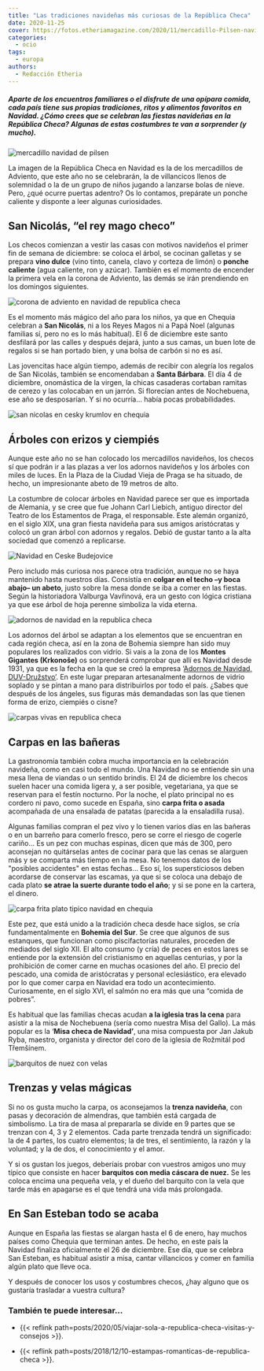 ```yaml
---
title: "Las tradiciones navideñas más curiosas de la República Checa"
date: 2020-11-25
cover: https://fotos.etheriamagazine.com/2020/11/mercadillo-Pilsen-navidad.jpg
categories: 
  - ocio
tags: 
  - europa
authors: 
  - Redacción Etheria
---
```


##### Aparte de los encuentros familiares o el disfrute de una opípara comida, cada país tiene sus propias tradiciones, ritos y alimentos favoritos en Navidad. ¿Cómo crees que se celebran las fiestas navideñas en la República Checa? Algunas de estas costumbres te van a sorprender (y mucho).

![mercadillo navidad de pilsen](https://fotos.etheriamagazine.com/2020/11/mercadillo-Pilsen-navidad.jpg "Mercadillo de Pilsen. © Shutterstock")

La imagen de la República Checa en Navidad es la de los mercadillos de Adviento, que 
este año no se celebrarán, la de villancicos llenos de solemnidad o la de un grupo de 
niños jugando a lanzarse bolas de nieve. Pero, ¿qué ocurre puertas adentro? Os lo 
contamos, prepárate un ponche caliente y disponte a leer algunas curiosidades. 

## San Nicolás, “el rey mago checo”

Los checos comienzan a vestir las casas con motivos navideños el primer fin de semana de 
diciembre: se coloca el árbol, se cocinan galletas y se prepara **vino dulce** (vino 
tinto, canela, clavo y corteza de limón) o **ponche caliente** (agua caliente, ron y 
azúcar). También es el momento de encender la primera vela en la corona de Adviento, las 
demás se irán prendiendo en los domingos siguientes. 

![corona de adviento en navidad de republica checa](https://fotos.etheriamagazine.com/2020/11/corona-adviento.jpg "Corona de Adviento, muy tradicional en Chequia. © Shutterstock")

Es el momento más mágico del año para los niños, ya que en Chequia celebran a **San 
Nicolás**, ni a los Reyes Magos ni a Papá Noel (algunas familias sí, pero no es lo más 
habitual). El 6 de diciembre este santo desfilará por las calles y después dejará, junto 
a sus camas, un buen lote de regalos si se han portado bien, y una bolsa de carbón si no 
es así. 

Las jovencitas hace algún tiempo, además de recibir con alegría los regalos de San 
Nicolás, también se encomendaban a **Santa Bárbara**. El día 4 de diciembre, onomástica 
de la virgen, la chicas casaderas cortaban ramitas de cerezo y las colocaban en un 
jarrón. Si florecían antes de Nochebuena, ese año se desposarían. Y si no ocurría... 
había pocas probabilidades. 

![san nicolas en cesky krumlov en chequia](https://fotos.etheriamagazine.com/2020/11/San-Nicolas-cesky-krumlov.jpg "San Nicolás paseando por las calles de © Cesky Krumlov.")

## Árboles con erizos y ciempiés

Aunque este año no se han colocado los mercadillos navideños, los checos sí que podrán 
ir a las plazas a ver los adornos navideños y los árboles con miles de luces. En la 
Plaza de la Ciudad Vieja de Praga se ha situado, de hecho, un impresionante abeto de 19 
metros de alto. 

La costumbre de colocar árboles en Navidad parece ser que es importada de Alemania, y se 
cree que fue Johann Carl Liebich, antiguo director del Teatro de los Estamentos de 
Praga, el responsable. Este alemán organizó, en el siglo XIX, una gran fiesta navideña 
para sus amigos aristócratas y colocó un gran árbol con adornos y regalos. Debió de 
gustar tanto a la alta sociedad que comenzó a replicarse. 

![Navidad en Ceske Budejovice](https://fotos.etheriamagazine.com/2020/11/arbol-navidad-Ceske-Budejovice.jpg "Navidad en Ceske Budejovice. © Good Agency")

Pero includo más curiosa nos parece otra tradición, aunque no se haya mantenido hasta 
nuestros días. Consistía en **colgar en el techo –y boca abajo– un abeto**, justo sobre 
la mesa donde se iba a comer en las fiestas. Según la historiadora Valburga Vavřinová, 
era un gesto con lógica cristiana ya que ese árbol de hoja perenne simboliza la vida 
eterna. 

![adornos de navidad en la republica checa](https://fotos.etheriamagazine.com/2020/11/chequia-adornos-navidad.jpg "Adornos navideños en Chequia. © ZuzanaReifova/ JCCCR")

Los adornos del árbol se adaptan a los elementos que se encuentran en cada región checa, 
así en la zona de Bohemia siempre han sido muy populares los realizados con vidrio. Si 
vais a la zona de los **Montes Gigantes (Krkonoše)** os sorprenderá comprobar que allí 
es Navidad desde 1931, ya que es la fecha en la que se creó la empresa ‘[Adornos de 
Navidad, DUV-Družstvo’](https://www.vanocniozdoby.cz/). En este lugar preparan 
artesanalmente adornos de vidrio soplado y se pintan a mano para distribuirlos por todo 
el país. ¿Sabes que después de los ángeles, sus figuras más demandadas son las que 
tienen forma de erizo, ciempiés o cisne? 

![carpas vivas en republica checa](https://fotos.etheriamagazine.com/2020/11/carpas-republica-checa.jpg "Es habitual comprar las carpas vivas unos días antes de la cena navideña. © Shutterstock")

## Carpas en las bañeras

La gastronomía también cobra mucha importancia en la celebración navideña, como en casi 
todo el mundo. Una Navidad no se entiende sin una mesa llena de viandas o un sentido 
brindis. El 24 de diciembre los checos suelen hacer una comida ligera y, a ser posible, 
vegetariana, ya que se reservan para el festín nocturno. Por la noche, el plato 
principal no es cordero ni pavo, como sucede en España, sino **carpa frita o asada** 
acompañada de una ensalada de patatas (parecida a la ensaladilla rusa). 

Algunas familias compran el pez vivo y lo tienen varios días en las bañeras o en un 
barreño para comerlo fresco, pero se corre el riesgo de cogerle cariño... Es un pez con 
muchas espinas, dicen que más de 300, pero aconsejan no quitárselas antes de cocinar 
para que las cenas se alarguen más y se comparta más tiempo en la mesa. No tenemos datos 
de los "posibles accidentes" en estas fechas... Eso sí, los supersticiosos deben 
acordarse de conservar las escamas, ya que si se coloca una debajo de cada plato **se 
atrae la suerte durante todo el año**; y si se pone en la cartera, el dinero. 

![carpa frita plato tipico navidad en chequia](https://fotos.etheriamagazine.com/2020/11/carpa-navidad-republica-checa.jpg "La carpa frita es un plato típico para Nochebuena. © Czech Specials")

Este pez, que está unido a la tradición checa desde hace siglos, se cría 
fundamentalmente en **Bohemia del Sur**. Se cree que algunos de sus estanques, que 
funcionan como piscifactorías naturales, proceden de mediados del siglo XII. El alto 
consumo (y cría) de peces en estos lares se entiende por la extensión del cristianismo 
en aquellas centurias, y por la prohibición de comer carne en muchas ocasiones del año. 
El precio del pescado, una comida de aristócratas y personal eclesiástico, era elevado 
por lo que comer carpa en Navidad era todo un acontecimiento. Curiosamente, en el siglo 
XVI, el salmón no era más que una “comida de pobres”. 

Es habitual que las familias checas acudan **a la iglesia tras la cena** para asistir a 
la misa de Nochebuena (sería como nuestra Misa del Gallo). La más popular es la ‘**Misa 
checa de Navidad’**, una misa compuesta por Jan Jakub Ryba, maestro, organista y 
director del coro de la iglesia de Rožmitál pod Třemšínem. 

![barquitos de nuez con velas](https://fotos.etheriamagazine.com/2020/11/nueces-velas-chequia.jpg "Barquitos de nuez con velas para averiguar cuánto vivirás. © Shutterstock")

## Trenzas y velas mágicas

Si no os gusta mucho la carpa, os aconsejamos la **trenza navideña**, con pasas y 
decoración de almendras, que también está cargada de simbolismo. La tira de masa al 
prepararla se divide en 9 partes que se trenzan con 4, 3 y 2 elementos. Cada parte 
trenzada tendrá un significado: la de 4 partes, los cuatro elementos; la de tres, el 
sentimiento, la razón y la voluntad; y la de dos, el conocimiento y el amor. 

Y si os gustan los juegos, deberíais probar con vuestros amigos uno muy típico que 
consiste en hacer **barquitos con media cáscara de nuez.** Se les coloca encima una 
pequeña vela, y el dueño del barquito con la vela que tarde más en apagarse es el que 
tendrá una vida más prolongada. 

## En San Esteban todo se acaba

Aunque en España las fiestas se alargan hasta el 6 de enero, hay muchos países como 
Chequia que terminan antes. De hecho, en este país la Navidad finaliza oficialmente el 
26 de diciembre. Ese día, que se celebra San Esteban, es habitual asistir a misa, cantar 
villancicos y comer en familia algún plato que lleve oca. 

Y después de conocer los usos y costumbres checos, ¿hay alguno que os gustaría trasladar 
a vuestra cultura? 

### También te puede interesar...

- {{< reflink path=posts/2020/05/viajar-sola-a-republica-checa-visitas-y-consejos >}}. 

- {{< reflink path=posts/2018/12/10-estampas-romanticas-de-republica-checa >}}.
